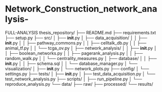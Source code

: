 # Network_Construction_network_analysis-
FULL-ANALYSIS
thesis_repository/
├── README.md
├── requirements.txt
├── setup.py
├── src/
│   ├── __init__.py
│   ├── data_acquisition/
│   │   ├── __init__.py
│   │   ├── pathway_commons.py
│   │   ├── celltalk_db.py
│   │   ├── animal_tf.py
│   │   └── tcga_ov.py
│   ├── network_analysis/
│   │   ├── __init__.py
│   │   ├── boolean_networks.py
│   │   ├── pagerank_analysis.py
│   │   ├── random_walk.py
│   │   └── centrality_measures.py
│   ├── database/
│   │   ├── __init__.py
│   │   ├── schema.sql
│   │   └── database_manager.py
│   └── visualization/
│       ├── __init__.py
│       └── network_plots.py
├── config/
│   └── settings.py
├── tests/
│   ├── __init__.py
│   ├── test_data_acquisition.py
│   └── test_network_analysis.py
├── scripts/
│   ├── run_pipeline.py
│   └── reproduce_analysis.py
└── data/
    ├── raw/
    ├── processed/
    └── results/

